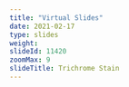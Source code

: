 ```yaml
---
title: "Virtual Slides"
date: 2021-02-17
type: slides
weight:
slideId: 11420
zoomMax: 9
slideTitle: Trichrome Stain
---
```

